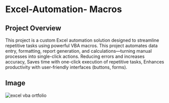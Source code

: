 # Excel-Automation- Macros



## Project Overview
This project is a custom Excel automation solution designed to streamline repetitive tasks using powerful VBA macros. This project automates data entry, formatting, report generation, and calculations—turning manual processes into single-click actions. Reducing errors and increases accuracy, Saves time with one-click execution of repetitive tasks, Enhances productivity with user-friendly interfaces (buttons, forms).


## Image
![excel vba ortfolio](https://github.com/user-attachments/assets/e1b72906-4db7-4da3-bf8f-c0ecbe4df8f1)
